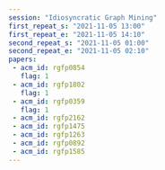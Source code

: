 ```yaml
---
session: "Idiosyncratic Graph Mining"
first_repeat_s: "2021-11-05 13:00" 
first_repeat_e: "2021-11-05 14:10" 
second_repeat_s: "2021-11-05 01:00" 
second_repeat_e: "2021-11-05 02:10"
papers:
 - acm_id: rgfp0854
   flag: 1
 - acm_id: rgfp1802
   flag: 1
 - acm_id: rgfp0359
   flag: 1
 - acm_id: rgfp2162
 - acm_id: rgfp1475
 - acm_id: rgfp1263
 - acm_id: rgfp0892
 - acm_id: rgfp1585
---
```

